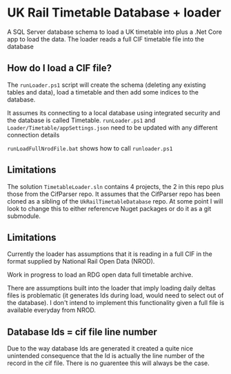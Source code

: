 # UK Rail Timetable Database + loader
A SQL Server database schema to load a UK timetable into plus a .Net Core app to load the data.  The loader reads a full CIF timetable file into the database

## How do I load a CIF file?

The `runLoader.ps1` script will create the schema (deleting any existing tables and data), load a timetable and then add some indices to the database.

It assumes its connecting to a local database using integrated security and the database is called Timetable.
`runLoader.ps1` and `Loader/Timetable/appSettings.json` need to be updated with any different connection details 

`runLoadFullNrodFile.bat` shows how to call `runloader.ps1`

## Limitations

The solution `TimetableLoader.sln` contains 4 projects, the 2 in this repo plus those from the CifParser repo.  It assumes that the CifParser repo has been cloned as a sibling of the `UkRailTimetableDatabase` repo.  At some point I will look to change this to either referencve Nuget packages or do it as a git submodule.

## Limitations

Currently the loader has assumptions that it is reading in a full CIF in the format supplied by National Rail Open Data (NROD).

Work in progress to load an RDG open data full timetable archive.

There are assumptions built into the loader that imply loading daily deltas files is problematic (it generates Ids during load, would need to select out of the database).  I don't intend to implement this functionality given a full file is available everyday from NROD.


## Database Ids = cif file line number

Due to the way database Ids are generated it created a quite nice unintended consequence that the Id is actually the line number of the record in the cif file.  There is no guarentee this will always be the case.


